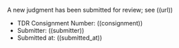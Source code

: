 A new judgment has been submitted for review; see ((url))

- TDR Consignment Number: ((consignment))
- Submitter: ((submitter))
- Submitted at: ((submitted_at))
